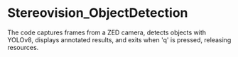 # Stereovision_ObjectDetection
The code captures frames from a ZED camera, detects objects with YOLOv8, displays annotated results, and exits when 'q' is pressed, releasing resources.
